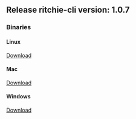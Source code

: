 ## Release ritchie-cli version: 1.0.7

### Binaries

#### Linux
[Download](http://ritchie-cli-bucket152849730126474.s3-website-sa-east-1.amazonaws.com/1.0.7/linux/rit)

#### Mac
[Download](http://ritchie-cli-bucket152849730126474.s3-website-sa-east-1.amazonaws.com/1.0.7/mac/rit)

#### Windows
[Download](http://ritchie-cli-bucket152849730126474.s3-website-sa-east-1.amazonaws.com/1.0.7/windows/rit.exe)